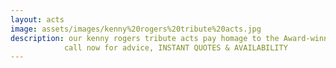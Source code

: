 ```yaml
---
layout: acts
image: assets/images/kenny%20rogers%20tribute%20acts.jpg
description: our kenny rogers tribute acts pay homage to the Award-winning singer/songwriter. Kenny Rogers has enjoyed enormous success on both the country and pop charts with hits like Lucille, The Gambler, Islands in the Stream, Lady and  Morning Desire.kenny rogers has been wowing fans for over sixty years and these tribute acts pay homage to his great legacy. country fans will love these shows as they cover all of  kenny’s hits.the look and sound of mr rogers being recreated is remarkable. these long standing professional acts will bring the house down. if your  looking for success with your event look no further these are sure fire hit shows.our kenny rogers tribute shows have all the warmth and fun of the real thing. to avoid disappointment get your date secured. <hr>
            call now for advice, INSTANT QUOTES & AVAILABILITY
---
```

